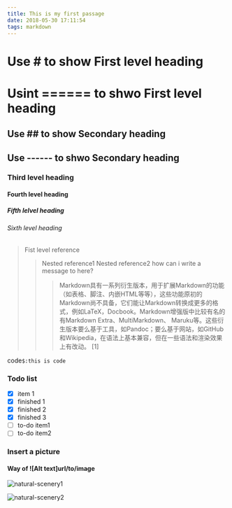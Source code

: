 ```yaml
---
title: This is my first passage
date: 2018-05-30 17:11:54
tags: markdown
---
```

  
# Use # to show First level heading
Usint ====== to shwo First level heading
======
## Use ## to show Secondary heading
Use ------ to shwo Secondary heading
------
  
### Third level heading
#### Fourth level heading 
##### Fifth lelvel heading
###### Sixth level heading
  
> Fist level reference
>> Nested reference1
>> Nested reference2
>> how can i write a message to here?
>>>Markdown具有一系列衍生版本，用于扩展Markdown的功能（如表格、脚注、内嵌HTML等等），这些功能原初的Markdown尚不具备，它们能让Markdown转换成更多的格式，例如LaTeX，Docbook。Markdown增强版中比较有名的有Markdown Extra、MultiMarkdown、 Maruku等。这些衍生版本要么基于工具，如Pandoc；要么基于网站，如GitHub和Wikipedia，在语法上基本兼容，但在一些语法和渲染效果上有改动。 [1] 
  
code```$:this is code ```

### Todo list
- [x] item 1
 - [x] finished 1
 - [x] finished 2
 - [x] finished 3
- [ ] to-do item1
- [ ] to-do item2

###  Insert a picture
#### Way of ![Alt text]url/to/image
![natural-scenery1](http://localhost:4000/myimg/1.jpg)
  
![natural-scenery2](http://localhost:4000/myimg/2.jpg)
